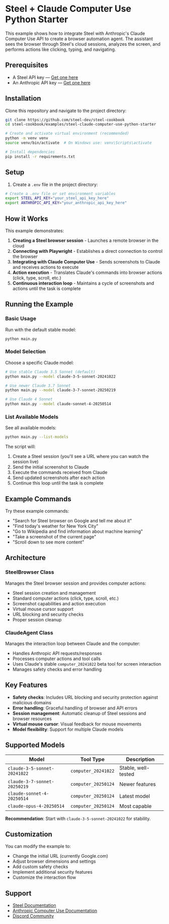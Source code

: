 # Steel + Claude Computer Use Python Starter

This example shows how to integrate Steel with Anthropic's Claude Computer Use API to create a browser automation agent. The assistant sees the browser through Steel's cloud sessions, analyzes the screen, and performs actions like clicking, typing, and navigating.

## Prerequisites

- A Steel API key — [Get one here](https://app.steel.dev/settings/api-keys)
- An Anthropic API key — [Get one here](https://console.anthropic.com/)

## Installation

Clone this repository and navigate to the project directory:

```bash
git clone https://github.com/steel-dev/steel-cookbook
cd steel-cookbook/examples/steel-claude-computer-use-python-starter

# Create and activate virtual environment (recommended)
python -m venv venv
source venv/bin/activate  # On Windows use: venv\Scripts\activate

# Install dependencies
pip install -r requirements.txt
```

## Setup

1. Create a `.env` file in the project directory:

```bash
# Create a .env file or set environment variables
export STEEL_API_KEY="your_steel_api_key_here"
export ANTHROPIC_API_KEY="your_anthropic_api_key_here"
```

## How it Works

This example demonstrates:

1. **Creating a Steel browser session** - Launches a remote browser in the cloud
2. **Connecting with Playwright** - Establishes a direct connection to control the browser
3. **Integrating with Claude Computer Use** - Sends screenshots to Claude and receives actions to execute
4. **Action execution** - Translates Claude's commands into browser actions (click, type, scroll, etc.)
5. **Continuous interaction loop** - Maintains a cycle of screenshots and actions until the task is complete

## Running the Example

### Basic Usage

Run with the default stable model:

```bash
python main.py
```

### Model Selection

Choose a specific Claude model:

```bash
# Use stable Claude 3.5 Sonnet (default)
python main.py --model claude-3-5-sonnet-20241022

# Use newer Claude 3.7 Sonnet
python main.py --model claude-3-7-sonnet-20250219

# Use Claude 4 Sonnet
python main.py --model claude-sonnet-4-20250514
```

### List Available Models

See all available models:

```bash
python main.py --list-models
```

The script will:

1. Create a Steel session (you'll see a URL where you can watch the session live)
2. Send the initial screenshot to Claude
3. Execute the commands received from Claude
4. Send updated screenshots after each action
5. Continue this loop until the task is complete

## Example Commands

Try these example commands:

- "Search for Steel browser on Google and tell me about it"
- "Find today's weather for New York City"
- "Go to Wikipedia and find information about machine learning"
- "Take a screenshot of the current page"
- "Scroll down to see more content"

## Architecture

### SteelBrowser Class

Manages the Steel browser session and provides computer actions:

- Steel session creation and management
- Standard computer actions (click, type, scroll, etc.)
- Screenshot capabilities and action execution
- Virtual mouse cursor support
- URL blocking and security checks
- Proper session cleanup

### ClaudeAgent Class

Manages the interaction loop between Claude and the computer:

- Handles Anthropic API requests/responses
- Processes computer actions and tool calls
- Uses Claude's stable `computer_20241022` beta tool for screen interaction
- Manages safety checks and error handling

## Key Features

- **Safety checks**: Includes URL blocking and security protection against malicious domains
- **Error handling**: Graceful handling of browser and API errors
- **Session management**: Automatic cleanup of Steel sessions and browser resources
- **Virtual mouse cursor**: Visual feedback for mouse movements
- **Model flexibility**: Support for multiple Claude models

## Supported Models

| Model                        | Tool Type           | Description         |
| ---------------------------- | ------------------- | ------------------- |
| `claude-3-5-sonnet-20241022` | `computer_20241022` | Stable, well-tested |
| `claude-3-7-sonnet-20250219` | `computer_20250124` | Newer features      |
| `claude-sonnet-4-20250514`   | `computer_20250124` | Latest model        |
| `claude-opus-4-20250514`     | `computer_20250124` | Most capable        |

**Recommendation**: Start with `claude-3-5-sonnet-20241022` for stability.

## Customization

You can modify the example to:

- Change the initial URL (currently Google.com)
- Adjust browser dimensions and settings
- Add custom safety checks
- Implement additional security features
- Customize the interaction flow

## Support

- [Steel Documentation](https://docs.steel.dev)
- [Anthropic Computer Use Documentation](https://docs.anthropic.com/claude/docs/computer-use)
- [Discord Community](https://discord.gg/steel-dev)
